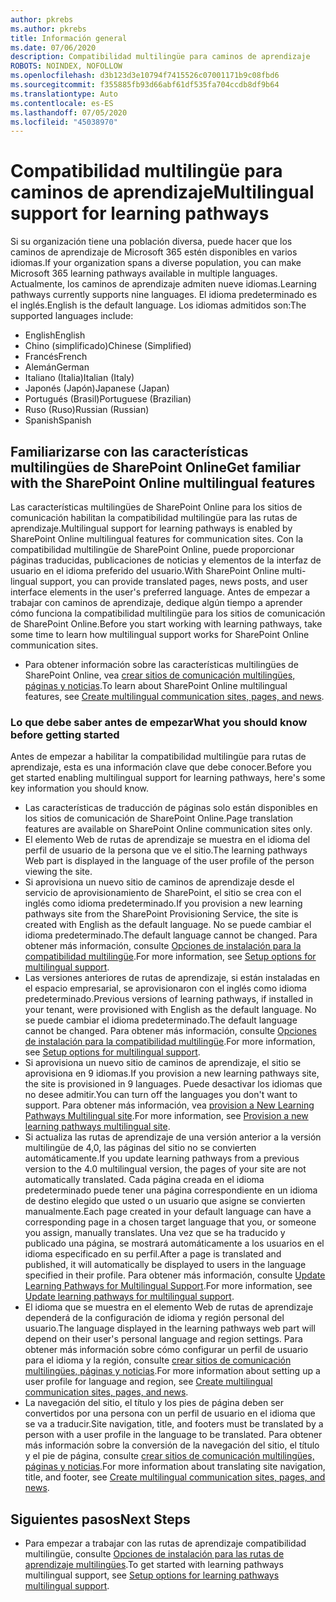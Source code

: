 ```yaml
---
author: pkrebs
ms.author: pkrebs
title: Información general
ms.date: 07/06/2020
description: Compatibilidad multilingüe para caminos de aprendizaje
ROBOTS: NOINDEX, NOFOLLOW
ms.openlocfilehash: d3b123d3e10794f7415526c07001171b9c08fbd6
ms.sourcegitcommit: f355885fb93d66abf61df535fa704ccdb8df9b64
ms.translationtype: Auto
ms.contentlocale: es-ES
ms.lasthandoff: 07/05/2020
ms.locfileid: "45038970"
---
```

# <a name="multilingual-support-for-learning-pathways"></a><span data-ttu-id="8d4e7-103">Compatibilidad multilingüe para caminos de aprendizaje</span><span class="sxs-lookup"><span data-stu-id="8d4e7-103">Multilingual support for learning pathways</span></span>

<span data-ttu-id="8d4e7-104">Si su organización tiene una población diversa, puede hacer que los caminos de aprendizaje de Microsoft 365 estén disponibles en varios idiomas.</span><span class="sxs-lookup"><span data-stu-id="8d4e7-104">If your organization spans a diverse population, you can make Microsoft 365 learning pathways available in multiple languages.</span></span> <span data-ttu-id="8d4e7-105">Actualmente, los caminos de aprendizaje admiten nueve idiomas.</span><span class="sxs-lookup"><span data-stu-id="8d4e7-105">Learning pathways currently supports nine languages.</span></span> <span data-ttu-id="8d4e7-106">El idioma predeterminado es el inglés.</span><span class="sxs-lookup"><span data-stu-id="8d4e7-106">English is the default language.</span></span> <span data-ttu-id="8d4e7-107">Los idiomas admitidos son:</span><span class="sxs-lookup"><span data-stu-id="8d4e7-107">The supported languages include:</span></span>   

- <span data-ttu-id="8d4e7-108">English</span><span class="sxs-lookup"><span data-stu-id="8d4e7-108">English</span></span>    
- <span data-ttu-id="8d4e7-109">Chino (simplificado)</span><span class="sxs-lookup"><span data-stu-id="8d4e7-109">Chinese (Simplified)</span></span>
- <span data-ttu-id="8d4e7-110">Francés</span><span class="sxs-lookup"><span data-stu-id="8d4e7-110">French</span></span>
- <span data-ttu-id="8d4e7-111">Alemán</span><span class="sxs-lookup"><span data-stu-id="8d4e7-111">German</span></span>
- <span data-ttu-id="8d4e7-112">Italiano (Italia)</span><span class="sxs-lookup"><span data-stu-id="8d4e7-112">Italian (Italy)</span></span>
- <span data-ttu-id="8d4e7-113">Japonés (Japón)</span><span class="sxs-lookup"><span data-stu-id="8d4e7-113">Japanese (Japan)</span></span>
- <span data-ttu-id="8d4e7-114">Portugués (Brasil)</span><span class="sxs-lookup"><span data-stu-id="8d4e7-114">Portuguese (Brazilian)</span></span>
- <span data-ttu-id="8d4e7-115">Ruso (Ruso)</span><span class="sxs-lookup"><span data-stu-id="8d4e7-115">Russian (Russian)</span></span>
- <span data-ttu-id="8d4e7-116">Spanish</span><span class="sxs-lookup"><span data-stu-id="8d4e7-116">Spanish</span></span>

## <a name="get-familiar-with-the-sharepoint-online-multilingual-features"></a><span data-ttu-id="8d4e7-117">Familiarizarse con las características multilingües de SharePoint Online</span><span class="sxs-lookup"><span data-stu-id="8d4e7-117">Get familiar with the SharePoint Online multilingual features</span></span>
<span data-ttu-id="8d4e7-118">Las características multilingües de SharePoint Online para los sitios de comunicación habilitan la compatibilidad multilingüe para las rutas de aprendizaje.</span><span class="sxs-lookup"><span data-stu-id="8d4e7-118">Multilingual support for learning pathways is enabled by SharePoint Online multilingual features for communication sites.</span></span>
<span data-ttu-id="8d4e7-119">Con la compatibilidad multilingüe de SharePoint Online, puede proporcionar páginas traducidas, publicaciones de noticias y elementos de la interfaz de usuario en el idioma preferido del usuario.</span><span class="sxs-lookup"><span data-stu-id="8d4e7-119">With SharePoint Online multi-lingual support, you can provide translated pages, news posts, and user interface elements in the user's preferred language.</span></span> <span data-ttu-id="8d4e7-120">Antes de empezar a trabajar con caminos de aprendizaje, dedique algún tiempo a aprender cómo funciona la compatibilidad multilingüe para los sitios de comunicación de SharePoint Online.</span><span class="sxs-lookup"><span data-stu-id="8d4e7-120">Before you start working with learning pathways, take some time to learn how multilingual support works for SharePoint Online communication sites.</span></span> 
- <span data-ttu-id="8d4e7-121">Para obtener información sobre las características multilingües de SharePoint Online, vea [crear sitios de comunicación multilingües, páginas y noticias](https://support.office.com/article/2bb7d610-5453-41c6-a0e8-6f40b3ed750c).</span><span class="sxs-lookup"><span data-stu-id="8d4e7-121">To learn about SharePoint Online multilingual features, see [Create multilingual communication sites, pages, and news](https://support.office.com/article/2bb7d610-5453-41c6-a0e8-6f40b3ed750c).</span></span> 

### <a name="what-you-should-know-before-getting-started"></a><span data-ttu-id="8d4e7-122">Lo que debe saber antes de empezar</span><span class="sxs-lookup"><span data-stu-id="8d4e7-122">What you should know before getting started</span></span> 
<span data-ttu-id="8d4e7-123">Antes de empezar a habilitar la compatibilidad multilingüe para rutas de aprendizaje, esta es una información clave que debe conocer.</span><span class="sxs-lookup"><span data-stu-id="8d4e7-123">Before you get started enabling multilingual support for learning pathways, here's some key information you should know.</span></span> 

- <span data-ttu-id="8d4e7-124">Las características de traducción de páginas solo están disponibles en los sitios de comunicación de SharePoint Online.</span><span class="sxs-lookup"><span data-stu-id="8d4e7-124">Page translation features are available on SharePoint Online communication sites only.</span></span>
- <span data-ttu-id="8d4e7-125">El elemento Web de rutas de aprendizaje se muestra en el idioma del perfil de usuario de la persona que ve el sitio.</span><span class="sxs-lookup"><span data-stu-id="8d4e7-125">The learning pathways Web part is displayed in the language of the user profile of the person viewing the site.</span></span>   
- <span data-ttu-id="8d4e7-126">Si aprovisiona un nuevo sitio de caminos de aprendizaje desde el servicio de aprovisionamiento de SharePoint, el sitio se crea con el inglés como idioma predeterminado.</span><span class="sxs-lookup"><span data-stu-id="8d4e7-126">If you provision a new learning pathways site from the SharePoint Provisioning Service, the site is created with English as the default language.</span></span> <span data-ttu-id="8d4e7-127">No se puede cambiar el idioma predeterminado.</span><span class="sxs-lookup"><span data-stu-id="8d4e7-127">The default language cannot be changed.</span></span> <span data-ttu-id="8d4e7-128">Para obtener más información, consulte [Opciones de instalación para la compatibilidad multilingüe](https://docs.microsoft.com/office365/customlearning/custom_setupoptions_ml).</span><span class="sxs-lookup"><span data-stu-id="8d4e7-128">For more information, see [Setup options for multilingual support](https://docs.microsoft.com/office365/customlearning/custom_setupoptions_ml).</span></span>
- <span data-ttu-id="8d4e7-129">Las versiones anteriores de rutas de aprendizaje, si están instaladas en el espacio empresarial, se aprovisionaron con el inglés como idioma predeterminado.</span><span class="sxs-lookup"><span data-stu-id="8d4e7-129">Previous versions of learning pathways, if installed in your tenant, were provisioned with English as the default language.</span></span> <span data-ttu-id="8d4e7-130">No se puede cambiar el idioma predeterminado.</span><span class="sxs-lookup"><span data-stu-id="8d4e7-130">The default language cannot be changed.</span></span> <span data-ttu-id="8d4e7-131">Para obtener más información, consulte [Opciones de instalación para la compatibilidad multilingüe](https://docs.microsoft.com/office365/customlearning/custom_setupoptions_ml).</span><span class="sxs-lookup"><span data-stu-id="8d4e7-131">For more information, see [Setup options for multilingual support](https://docs.microsoft.com/office365/customlearning/custom_setupoptions_ml).</span></span>
- <span data-ttu-id="8d4e7-132">Si aprovisiona un nuevo sitio de caminos de aprendizaje, el sitio se aprovisiona en 9 idiomas.</span><span class="sxs-lookup"><span data-stu-id="8d4e7-132">If you provision a new learning pathways site, the site is provisioned in 9 languages.</span></span> <span data-ttu-id="8d4e7-133">Puede desactivar los idiomas que no desee admitir.</span><span class="sxs-lookup"><span data-stu-id="8d4e7-133">You can turn off the languages you don't want to support.</span></span> <span data-ttu-id="8d4e7-134">Para obtener más información, vea [provision a New Learning Pathways Multilingual site](https://docs.microsoft.com/office365/customlearning/custom_provision_ml).</span><span class="sxs-lookup"><span data-stu-id="8d4e7-134">For more information, see [Provision a new learning pathways multilingual site](https://docs.microsoft.com/office365/customlearning/custom_provision_ml).</span></span>  
- <span data-ttu-id="8d4e7-135">Si actualiza las rutas de aprendizaje de una versión anterior a la versión multilingüe de 4,0, las páginas del sitio no se convierten automáticamente.</span><span class="sxs-lookup"><span data-stu-id="8d4e7-135">If you update learning pathways from a previous version to the 4.0 multilingual version, the pages of your site are not automatically translated.</span></span> <span data-ttu-id="8d4e7-136">Cada página creada en el idioma predeterminado puede tener una página correspondiente en un idioma de destino elegido que usted o un usuario que asigne se convierten manualmente.</span><span class="sxs-lookup"><span data-stu-id="8d4e7-136">Each page created in your default language can have a corresponding page in a chosen target language that you, or someone you assign, manually translates.</span></span> <span data-ttu-id="8d4e7-137">Una vez que se ha traducido y publicado una página, se mostrará automáticamente a los usuarios en el idioma especificado en su perfil.</span><span class="sxs-lookup"><span data-stu-id="8d4e7-137">After a page is translated and published, it will automatically be displayed to users in the language specified in their profile.</span></span> <span data-ttu-id="8d4e7-138">Para obtener más información, consulte [Update Learning Pathways for Multilingual Support](https://docs.microsoft.com/office365/customlearning/custom_update_ml).</span><span class="sxs-lookup"><span data-stu-id="8d4e7-138">For more information, see [Update learning pathways for multilingual support](https://docs.microsoft.com/office365/customlearning/custom_update_ml).</span></span> 
- <span data-ttu-id="8d4e7-139">El idioma que se muestra en el elemento Web de rutas de aprendizaje dependerá de la configuración de idioma y región personal del usuario.</span><span class="sxs-lookup"><span data-stu-id="8d4e7-139">The language displayed in the learning pathways web part will depend on their user's personal language and region settings.</span></span> <span data-ttu-id="8d4e7-140">Para obtener más información sobre cómo configurar un perfil de usuario para el idioma y la región, consulte [crear sitios de comunicación multilingües, páginas y noticias](https://support.office.com/article/2bb7d610-5453-41c6-a0e8-6f40b3ed750c).</span><span class="sxs-lookup"><span data-stu-id="8d4e7-140">For more information about setting up a user profile for language and region, see [Create multilingual communication sites, pages, and news](https://support.office.com/article/2bb7d610-5453-41c6-a0e8-6f40b3ed750c).</span></span> 
- <span data-ttu-id="8d4e7-141">La navegación del sitio, el título y los pies de página deben ser convertidos por una persona con un perfil de usuario en el idioma que se va a traducir.</span><span class="sxs-lookup"><span data-stu-id="8d4e7-141">Site navigation, title, and footers must be translated by a person with a user profile in the language to be translated.</span></span> <span data-ttu-id="8d4e7-142">Para obtener más información sobre la conversión de la navegación del sitio, el título y el pie de página, consulte [crear sitios de comunicación multilingües, páginas y noticias](https://support.office.com/article/2bb7d610-5453-41c6-a0e8-6f40b3ed750c).</span><span class="sxs-lookup"><span data-stu-id="8d4e7-142">For more information about translating site navigation, title, and footer, see [Create multilingual communication sites, pages, and news](https://support.office.com/article/2bb7d610-5453-41c6-a0e8-6f40b3ed750c).</span></span>

## <a name="next-steps"></a><span data-ttu-id="8d4e7-143">Siguientes pasos</span><span class="sxs-lookup"><span data-stu-id="8d4e7-143">Next Steps</span></span>
- <span data-ttu-id="8d4e7-144">Para empezar a trabajar con las rutas de aprendizaje compatibilidad multilingüe, consulte [Opciones de instalación para las rutas de aprendizaje multilingües](https://docs.microsoft.com/office365/customlearning/custom_setupoptions_ml).</span><span class="sxs-lookup"><span data-stu-id="8d4e7-144">To get started with learning pathways multilingual support, see [Setup options for learning pathways multilingual support](https://docs.microsoft.com/office365/customlearning/custom_setupoptions_ml).</span></span>